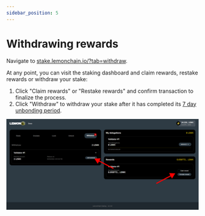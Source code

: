 ```yaml
---
sidebar_position: 5
---
```


# Withdrawing rewards

Navigate to [stake.lemonchain.io/?tab=withdraw](https://stake.lemonchain.io/?tab=withdraw).

At any point, you can visit the staking dashboard and claim rewards, restake rewards or withdraw your stake:

1. Click "Claim rewards" or "Restake rewards" and confirm transaction to finalize the process.
2. Click "Withdraw" to withdraw your stake after it has completed its [7 day unbonding period](/docs/Roles/Delegator/specifications#unbonding-period).



!["Withdrawing Rewards Step 1"](assets/img/1rewards.png)


